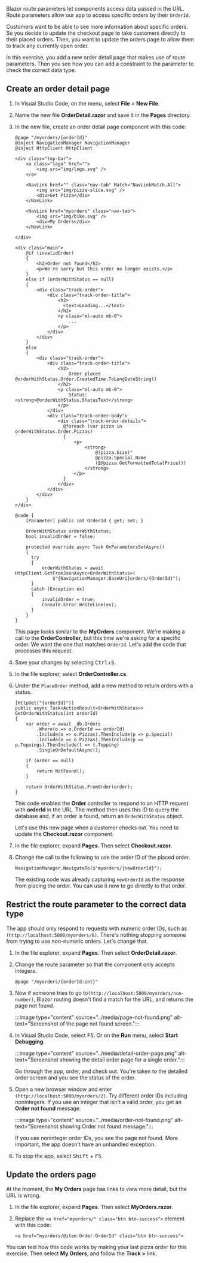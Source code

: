 Blazor route parameters let components access data passed in the URL. Route parameters allow our app to access specific orders by their `OrderId`.

Customers want to be able to see more information about specific orders. So you decide to update the checkout page to take customers directly to their placed orders. Then, you want to update the orders page to allow them to track any currently open order.

In this exercise, you add a new order detail page that makes use of route parameters. Then you see how you can add a constraint to the parameter to check the correct data type.

## Create an order detail page

1. In Visual Studio Code, on the menu, select **File** > **New File**.
1. Name the new file **OrderDetail.razor** and save it in the **Pages** directory.
1. In the new file, create an order detail page component with this code:

    ```razor
    @page "/myorders/{orderId}"
    @inject NavigationManager NavigationManager
    @inject HttpClient HttpClient
    
    <div class="top-bar">
        <a class="logo" href="">
            <img src="img/logo.svg" />
        </a>
    
        <NavLink href="" class="nav-tab" Match="NavLinkMatch.All">
            <img src="img/pizza-slice.svg" />
            <div>Get Pizza</div>
        </NavLink>
    
        <NavLink href="myorders" class="nav-tab">
            <img src="img/bike.svg" />
            <div>My Orders</div>
        </NavLink>
    
    </div>
    
    <div class="main">
        @if (invalidOrder)
        {
            <h2>Order not found</h2>
            <p>We're sorry but this order no longer exists.</p>
        }
        else if (orderWithStatus == null)
        {
            <div class="track-order">
                <div class="track-order-title">
                    <h2>
                      <text>Loading...</text>
                    </h2>
                    <p class="ml-auto mb-0">
                        ...
                    </p>
                </div>
            </div>
        }
        else
        {
            <div class="track-order">
                <div class="track-order-title">
                    <h2>
                        Order placed @orderWithStatus.Order.CreatedTime.ToLongDateString()
                    </h2>
                    <p class="ml-auto mb-0">
                        Status: <strong>@orderWithStatus.StatusText</strong>
                    </p>
                </div>
                <div class="track-order-body">
                    <div class="track-order-details">
                      @foreach (var pizza in orderWithStatus.Order.Pizzas)
                      {
                          <p>
                              <strong>
                                  @(pizza.Size)"
                                  @pizza.Special.Name
                                  (£@pizza.GetFormattedTotalPrice())
                              </strong>
                          </p>
                      }
                    </div>
                </div>
            </div>
        }
    </div>
    
    @code {
        [Parameter] public int OrderId { get; set; }
    
        OrderWithStatus orderWithStatus;
        bool invalidOrder = false;
    
        protected override async Task OnParametersSetAsync()
        {
          try
          {
              orderWithStatus = await HttpClient.GetFromJsonAsync<OrderWithStatus>(
                  $"{NavigationManager.BaseUri}orders/{OrderId}");
          }
          catch (Exception ex)
          {
              invalidOrder = true;
              Console.Error.WriteLine(ex);
          }
        }
    }
    
    ```

    This page looks similar to the **MyOrders** component. We're making a call to the **OrderController**, but this time we're asking for a specific order. We want the one that matches `OrderId`. Let's add the code that processes this request.

1. Save your changes by selecting <kbd>Ctrl</kbd>+<kbd>S</kbd>.

1. In the file explorer, select **OrderController.cs**.
1. Under the `PlaceOrder` method, add a new method to return orders with a status.

    ```razor
    [HttpGet("{orderId}")]
    public async Task<ActionResult<OrderWithStatus>> GetOrderWithStatus(int orderId)
    {
        var order = await _db.Orders
            .Where(o => o.OrderId == orderId)
            .Include(o => o.Pizzas).ThenInclude(p => p.Special)
            .Include(o => o.Pizzas).ThenInclude(p => p.Toppings).ThenInclude(t => t.Topping)
            .SingleOrDefaultAsync();
    
        if (order == null)
        {
            return NotFound();
        }
    
        return OrderWithStatus.FromOrder(order);
    }
    ```

    This code enabled the **Order** controller to respond to an HTTP request with **orderId** in the URL. The method then uses this ID to query the database and, if an order is found, return an `OrderWithStatus` object.

    Let's use this new page when a customer checks out. You need to update the **Checkout.razor** component.

1. In the file explorer, expand **Pages**. Then select **Checkout.razor**.
1. Change the call to the following to use the order ID of the placed order.

    ```razor
    NavigationManager.NavigateTo($"myorders/{newOrderId}");
    ```

    The existing code was already capturing `newOrderId` as the response from placing the order. You can use it now to go directly to that order.

## Restrict the route parameter to the correct data type

The app should only respond to requests with numeric order IDs, such as `(http://localhost:5000/myorders/6)`. There's nothing stopping someone from trying to use non-numeric orders. Let's change that.

1. In the file explorer, expand **Pages**. Then select **OrderDetail.razor**.
1. Change the route parameter so that the component only accepts integers.

    ```razor
    @page "/myorders/{orderId:int}"
    ```

1. Now if someone tries to go to`(http://localhost:5000/myorders/non-number)`, Blazor routing doesn't find a match for the URL, and returns the page not found.

    :::image type="content" source="../media/page-not-found.png" alt-text="Screenshot of the page not found screen.":::

1. In Visual Studio Code, select <kbd>F5</kbd>. Or on the **Run** menu, select **Start Debugging**.

    :::image type="content" source="../media/detail-order-page.png" alt-text="Screenshot showing the detail order page for a single order.":::

    Go through the app, order, and check out. You're taken to the detailed order screen and you see the status of the order.

1. Open a new browser window and enter `(http://localhost:5000/myorders/2)`. Try different order IDs including nonintegers. If you use an integer that isn't a valid order, you get an **Order not found** message.

    :::image type="content" source="../media/order-not-found.png" alt-text="Screenshot showing Order not found message.":::

    If you use noninteger order IDs, you see the page not found. More important, the app doesn't have an unhandled exception.

1. To stop the app, select <kbd>Shift</kbd> + <kbd>F5</kbd>.

## Update the orders page

At the moment, the **My Orders** page has links to view more detail, but the URL is wrong.

1. In the file explorer, expand **Pages**. Then select **MyOrders.razor**.
1. Replace the `<a href="myorders/" class="btn btn-success">` element with this code:

    ```razor
    <a href="myorders/@item.Order.OrderId" class="btn btn-success">
    ```

You can test how this code works by making your last pizza order for this exercise. Then select **My Orders**, and follow the **Track >** link.

